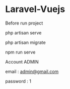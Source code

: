 # Laravel-Vuejs


Before run project

 php artisan serve
 
 php artisan migrate
 
 npm run serve
 
 
 
 Account ADMIN
 
 email : admin@gmail.com
 
 password : 1
